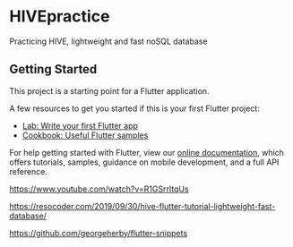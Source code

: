 # HIVEpractice

Practicing HIVE, lightweight and fast noSQL database

## Getting Started

This project is a starting point for a Flutter application.

A few resources to get you started if this is your first Flutter project:

- [Lab: Write your first Flutter app](https://flutter.dev/docs/get-started/codelab)
- [Cookbook: Useful Flutter samples](https://flutter.dev/docs/cookbook)

For help getting started with Flutter, view our
[online documentation](https://flutter.dev/docs), which offers tutorials,
samples, guidance on mobile development, and a full API reference.

https://www.youtube.com/watch?v=R1GSrrItqUs

https://resocoder.com/2019/09/30/hive-flutter-tutorial-lightweight-fast-database/

https://github.com/georgeherby/flutter-snippets

